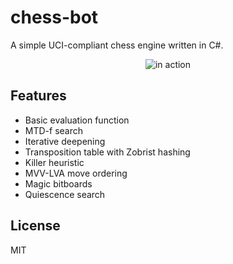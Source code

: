 # chess-bot

A simple UCI-compliant chess engine written in C#.

<p align="center">
  <img src="https://github.com/jamesqo/chess-bot/blob/master/in-action.gif?raw=true" alt="in action"/>
</p>

## Features

- Basic evaluation function
- MTD-f search
- Iterative deepening
- Transposition table with Zobrist hashing
- Killer heuristic
- MVV-LVA move ordering
- Magic bitboards
- Quiescence search

## License

MIT
